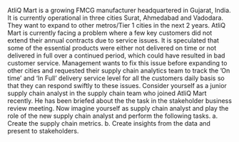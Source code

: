 AtliQ Mart is a growing FMCG manufacturer headquartered in Gujarat, India. It is currently operational in three cities Surat, Ahmedabad and Vadodara. They want to expand to other metros/Tier 1 cities in the next 2 years.
AtliQ Mart is currently facing a problem where a few key customers did not extend their annual contracts due to service issues. It is speculated that some of the essential products were either not delivered on time or not delivered in full over a continued period, which could have resulted in bad customer service. Management wants to fix this issue before expanding to other cities and requested their supply chain analytics team to track the ’On time’ and ‘In Full’ delivery service level for all the customers daily basis so that they can respond swiftly to these issues.
Consider yourself as a junior supply chain analyst in the supply chain team who joined AtliQ Mart recently. He has been briefed about the the task in the stakeholder business review meeting. Now imagine yourself as supply chain analyst and play the role of the new supply chain analyst and perform the following tasks.
a. Create the supply chain metrics.
b. Create insights from the data and present to stakeholders.
